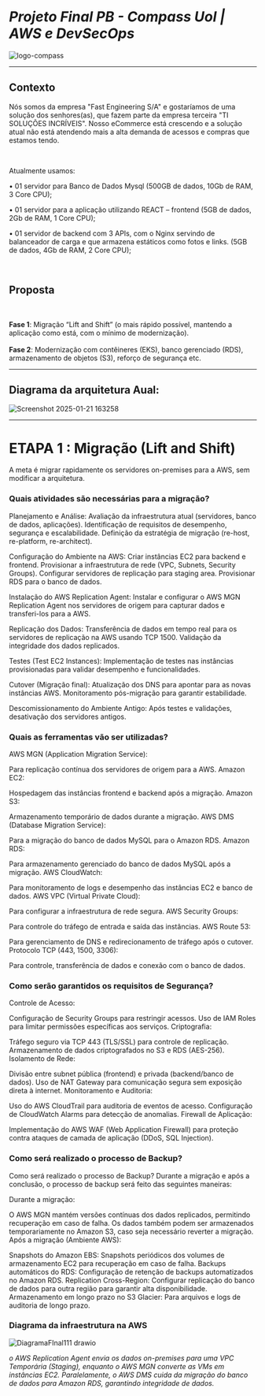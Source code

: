 #  _Projeto Final PB - Compass Uol | AWS e DevSecOps_

   ![logo-compass](https://github.com/user-attachments/assets/37b0ded0-e990-4228-8295-b063c8197782) 

   ---
   
## Contexto

Nós somos da empresa "Fast Engineering S/A" e gostaríamos de uma solução dos 
senhores(as), que fazem parte da empresa terceira "TI SOLUÇÕES INCRÍVEIS". 
Nosso eCommerce está crescendo e a solução atual não está atendendo mais a alta 
demanda de acessos e compras que estamos tendo. 

</br>

Atualmente usamos: 

• 01 servidor para Banco de Dados Mysql (500GB de dados, 10Gb de RAM, 3 Core 
CPU); 

• 01 servidor para a aplicação utilizando REACT – frontend (5GB de dados, 2Gb de 
RAM, 1 Core CPU); 

• 01 servidor de backend com 3 APIs, com o Nginx servindo de balanceador de 
carga e que armazena estáticos como fotos e links. (5GB de dados, 4Gb de RAM, 
2 Core CPU);

</br>

## Proposta

</br>

**Fase 1**: Migração “Lift and Shift” (o mais rápido possível, mantendo a aplicação como está, com o mínimo de modernização).  
</br>
**Fase 2**: Modernização com contêineres (EKS), banco gerenciado (RDS), armazenamento de objetos (S3), reforço de segurança etc.

---

## Diagrama da arquitetura Aual:

![Screenshot 2025-01-21 163258](https://github.com/user-attachments/assets/34982be8-c280-4aa5-ac75-119750750bb3)

---

# ETAPA 1 : Migração (Lift and Shift)

A meta é migrar rapidamente os servidores on-premises para a AWS, sem modificar a arquitetura.

<h3>Quais atividades são necessárias para a migração?</h3>

Planejamento e Análise:
Avaliação da infraestrutura atual (servidores, banco de dados, aplicações).
Identificação de requisitos de desempenho, segurança e escalabilidade.
Definição da estratégia de migração (re-host, re-platform, re-architect).

Configuração do Ambiente na AWS:
Criar instâncias EC2 para backend e frontend.
Provisionar a infraestrutura de rede (VPC, Subnets, Security Groups).
Configurar servidores de replicação para staging area.
Provisionar RDS para o banco de dados.

Instalação do AWS Replication Agent:
Instalar e configurar o AWS MGN Replication Agent nos servidores de origem para capturar dados e transferi-los para a AWS.

Replicação dos Dados:
Transferência de dados em tempo real para os servidores de replicação na AWS usando TCP 1500.
Validação da integridade dos dados replicados.

Testes (Test EC2 Instances):
Implementação de testes nas instâncias provisionadas para validar desempenho e funcionalidades.

Cutover (Migração final):
Atualização dos DNS para apontar para as novas instâncias AWS.
Monitoramento pós-migração para garantir estabilidade.

Descomissionamento do Ambiente Antigo:
Após testes e validações, desativação dos servidores antigos.

<h3>Quais as ferramentas vão ser utilizadas?</h3>

AWS MGN (Application Migration Service):

Para replicação contínua dos servidores de origem para a AWS.
Amazon EC2:

Hospedagem das instâncias frontend e backend após a migração.
Amazon S3:

Armazenamento temporário de dados durante a migração.
AWS DMS (Database Migration Service):

Para a migração do banco de dados MySQL para o Amazon RDS.
Amazon RDS:

Para armazenamento gerenciado do banco de dados MySQL após a migração.
AWS CloudWatch:

Para monitoramento de logs e desempenho das instâncias EC2 e banco de dados.
AWS VPC (Virtual Private Cloud):

Para configurar a infraestrutura de rede segura.
AWS Security Groups:

Para controle do tráfego de entrada e saída das instâncias.
AWS Route 53:

Para gerenciamento de DNS e redirecionamento de tráfego após o cutover.
Protocolo TCP (443, 1500, 3306):

Para controle, transferência de dados e conexão com o banco de dados.

<h3>Como serão garantidos os requisitos de Segurança?</h3>

Controle de Acesso:

Configuração de Security Groups para restringir acessos.
Uso de IAM Roles para limitar permissões específicas aos serviços.
Criptografia:

Tráfego seguro via TCP 443 (TLS/SSL) para controle de replicação.
Armazenamento de dados criptografados no S3 e RDS (AES-256).
Isolamento de Rede:

Divisão entre subnet pública (frontend) e privada (backend/banco de dados).
Uso de NAT Gateway para comunicação segura sem exposição direta à internet.
Monitoramento e Auditoria:

Uso do AWS CloudTrail para auditoria de eventos de acesso.
Configuração de CloudWatch Alarms para detecção de anomalias.
Firewall de Aplicação:

Implementação do AWS WAF (Web Application Firewall) para proteção contra ataques de camada de aplicação (DDoS, SQL Injection).

<h3>Como será realizado o processo de Backup?</h3>

Como será realizado o processo de Backup?
Durante a migração e após a conclusão, o processo de backup será feito das seguintes maneiras:

Durante a migração:

O AWS MGN mantém versões contínuas dos dados replicados, permitindo recuperação em caso de falha.
Os dados também podem ser armazenados temporariamente no Amazon S3, caso seja necessário reverter a migração.
Após a migração (Ambiente AWS):

Snapshots do Amazon EBS: Snapshots periódicos dos volumes de armazenamento EC2 para recuperação em caso de falha.
Backups automáticos do RDS: Configuração de retenção de backups automatizados no Amazon RDS.
Replication Cross-Region: Configurar replicação do banco de dados para outra região para garantir alta disponibilidade.
Armazenamento em longo prazo no S3 Glacier: Para arquivos e logs de auditoria de longo prazo.

<h3>Diagrama da infraestrutura na AWS</h3>

![DiagramaFInal111 drawio](https://github.com/user-attachments/assets/2ca48988-95d7-4cc1-ada8-8bda6b87ea3d)

*o AWS Replication Agent envia os dados on-premises para uma VPC Temporária (Staging), enquanto o AWS MGN converte as VMs em instâncias EC2. Paralelamente, o AWS DMS cuida da migração do banco de dados para Amazon RDS, garantindo integridade de dados.*
